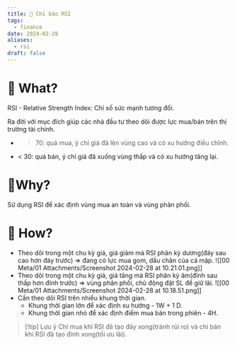 ```yaml
---
title: 🌱 Chỉ báo RSI
tags:
  - finance
date: 2024-02-28
aliases:
  - rsi
draft: false
---
```

# 🌿 What?
RSI - Relative Strength Index: Chỉ số sức mạnh tương đối.

Ra đời với mục đích giúp các nhà đầu tư theo dõi được lực mua/bán trên thị trường tài chính.
- > 70: quá mua, ý chỉ giá đã lên vùng cao và có xu hướng điều chỉnh.
- < 30: quá bán, ý chỉ giá đã xuống vùng thấp và có xu hướng tăng lại.

# 🌿Why?
Sử dụng RSI để xác định vùng mua an toàn và vùng phân phối.

# 🌿 How?
- Theo dõi trong một chu kỳ giá, giá giảm mà RSI phân kỳ dương(đáy sau cao hơn đáy trước) =>  đang có lực mua gom, dấu chân của cá mập.
![[00 Meta/01 Attachments/Screenshot 2024-02-28 at 10.21.01.png]]
- Theo dõi trong một chu kỳ giá, giá tăng mà RSI phân kỳ âm(đỉnh sau thấp hơn đỉnh trước) => vùng phân phối, chủ động đặt SL để giữ lãi.
![[00 Meta/01 Attachments/Screenshot 2024-02-28 at 10.18.51.png]]
- Cần theo dõi RSI trên nhiều khung thời gian.
	- Khung thời gian lớn để xác định xu hướng - 1W + 1 D.
	- Khung thời gian nhỏ để xác định điểm mua bán trong phiên - 4H.

> [!tip] Lưu ý
> Chỉ mua khi RSI đã tạo đáy xong(tránh rủi ro) và chỉ bán khi RSI đã tạo đỉnh xong(tối ưu lãi).



